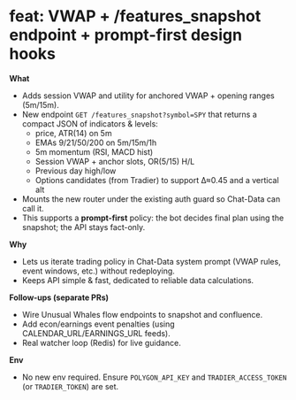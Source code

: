 # feat: VWAP + /features_snapshot endpoint + prompt-first design hooks

**What**  
- Adds session VWAP and utility for anchored VWAP + opening ranges (5m/15m).
- New endpoint `GET /features_snapshot?symbol=SPY` that returns a compact JSON of indicators & levels:
  - price, ATR(14) on 5m
  - EMAs 9/21/50/200 on 5m/15m/1h
  - 5m momentum (RSI, MACD hist)
  - Session VWAP + anchor slots, OR(5/15) H/L
  - Previous day high/low
  - Options candidates (from Tradier) to support Δ≈0.45 and a vertical alt
- Mounts the new router under the existing auth guard so Chat-Data can call it.
- This supports a **prompt-first** policy: the bot decides final plan using the snapshot; the API stays fact-only.

**Why**
- Lets us iterate trading policy in Chat-Data system prompt (VWAP rules, event windows, etc.) without redeploying.
- Keeps API simple & fast, dedicated to reliable data calculations.

**Follow-ups (separate PRs)**
- Wire Unusual Whales flow endpoints to snapshot and confluence.
- Add econ/earnings event penalties (using CALENDAR_URL/EARNINGS_URL feeds).
- Real watcher loop (Redis) for live guidance.

**Env**
- No new env required. Ensure `POLYGON_API_KEY` and `TRADIER_ACCESS_TOKEN` (or `TRADIER_TOKEN`) are set.
